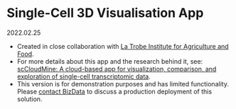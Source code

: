 # Single-Cell 3D Visualisation App 
2022.02.25
* Created in close collaboration with <a href="https://www.latrobe.edu.au/research/centres/liaf" target="_blank">La Trobe Institute for Agriculture and Food</a>.
* For more details about this app and the research behind it, see: <a href="https://www.cell.com/plant-communications/fulltext/S2590-3462(22)00049-9" target="_blank">scCloudMine: A cloud-based app for visualization, comparison, and exploration of single-cell transcriptomic data</a>.
* This version is for demonstration purposes and has limited functionality. Please [contact BizData](mailto:felipe.ayora@bizdata.co.nz?subject=scCloudMine%20Application%20-%20Production%20inquiry) to discuss a production deployment of this solution.

